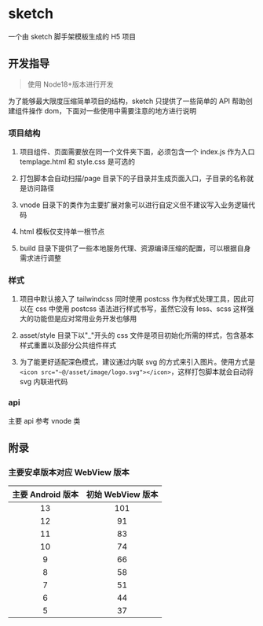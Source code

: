 # sketch

一个由 sketch 脚手架模板生成的 H5 项目

## 开发指导

> 使用 Node18+版本进行开发

为了能够最大限度压缩简单项目的结构，sketch 只提供了一些简单的 API 帮助创建组件操作 dom，下面对一些使用中需要注意的地方进行说明

### 项目结构

1. 项目组件、页面需要放在同一个文件夹下面，必须包含一个 index.js 作为入口 templage.html 和 style.css 是可选的

2. 打包脚本会自动扫描/page 目录下的子目录并生成页面入口，子目录的名称就是访问路径

3. vnode 目录下的类作为主要扩展对象可以进行自定义但不建议写入业务逻辑代码

4. html 模板仅支持单一根节点

5. build 目录下提供了一些本地服务代理、资源编译压缩的配置，可以根据自身需求进行调整

### 样式

1. 项目中默认接入了 tailwindcss 同时使用 postcss 作为样式处理工具，因此可以在 css 中使用 postcss 语法进行样式书写，虽然它没有 less、scss 这样强大的功能但是应对常用业务开发也够用

2. asset/style 目录下以"\_"开头的 css 文件是项目初始化所需的样式，包含基本样式重置以及部分公共组件样式

3. 为了能更好适配深色模式，建议通过内联 svg 的方式来引入图片。使用方式是`<icon src="~@/asset/image/logo.svg"></icon>`，这样打包脚本就会自动将 svg 内联进代码

### api

主要 api 参考 vnode 类

## 附录

### 主要安卓版本对应 WebView 版本

| 主要 Android 版本 | 初始 WebView 版本 |
| :---------------: | :---------------: |
|        13         |        101        |
|        12         |        91         |
|        11         |        83         |
|        10         |        74         |
|         9         |        66         |
|         8         |        58         |
|         7         |        51         |
|         6         |        44         |
|         5         |        37         |
